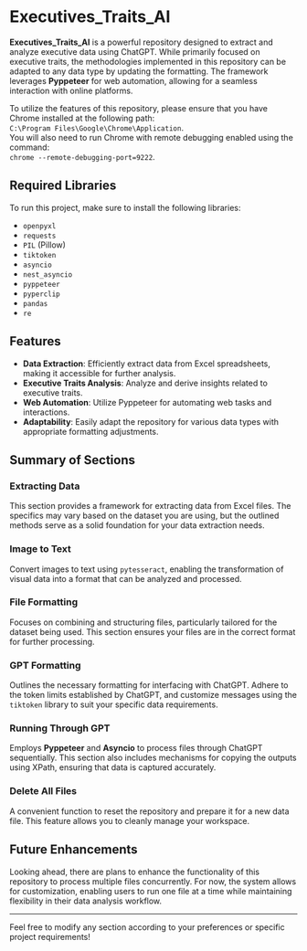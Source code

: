 # Executives_Traits_AI

**Executives_Traits_AI** is a powerful repository designed to extract and analyze executive data using ChatGPT. While primarily focused on executive traits, the methodologies implemented in this repository can be adapted to any data type by updating the formatting. The framework leverages **Pyppeteer** for web automation, allowing for a seamless interaction with online platforms.

To utilize the features of this repository, please ensure that you have Chrome installed at the following path:  
`C:\Program Files\Google\Chrome\Application`.  
You will also need to run Chrome with remote debugging enabled using the command:  
`chrome --remote-debugging-port=9222`.

## Required Libraries

To run this project, make sure to install the following libraries:

- `openpyxl`
- `requests`
- `PIL` (Pillow)
- `tiktoken`
- `asyncio`
- `nest_asyncio`
- `pyppeteer`
- `pyperclip`
- `pandas`
- `re`

## Features

- **Data Extraction**: Efficiently extract data from Excel spreadsheets, making it accessible for further analysis.
- **Executive Traits Analysis**: Analyze and derive insights related to executive traits.
- **Web Automation**: Utilize Pyppeteer for automating web tasks and interactions.
- **Adaptability**: Easily adapt the repository for various data types with appropriate formatting adjustments.

## Summary of Sections

### Extracting Data

This section provides a framework for extracting data from Excel files. The specifics may vary based on the dataset you are using, but the outlined methods serve as a solid foundation for your data extraction needs.

### Image to Text

Convert images to text using `pytesseract`, enabling the transformation of visual data into a format that can be analyzed and processed.

### File Formatting

Focuses on combining and structuring files, particularly tailored for the dataset being used. This section ensures your files are in the correct format for further processing.

### GPT Formatting

Outlines the necessary formatting for interfacing with ChatGPT. Adhere to the token limits established by ChatGPT, and customize messages using the `tiktoken` library to suit your specific data requirements.

### Running Through GPT

Employs **Pyppeteer** and **Asyncio** to process files through ChatGPT sequentially. This section also includes mechanisms for copying the outputs using XPath, ensuring that data is captured accurately.

### Delete All Files

A convenient function to reset the repository and prepare it for a new data file. This feature allows you to cleanly manage your workspace.

## Future Enhancements

Looking ahead, there are plans to enhance the functionality of this repository to process multiple files concurrently. For now, the system allows for customization, enabling users to run one file at a time while maintaining flexibility in their data analysis workflow.

---

Feel free to modify any section according to your preferences or specific project requirements!
